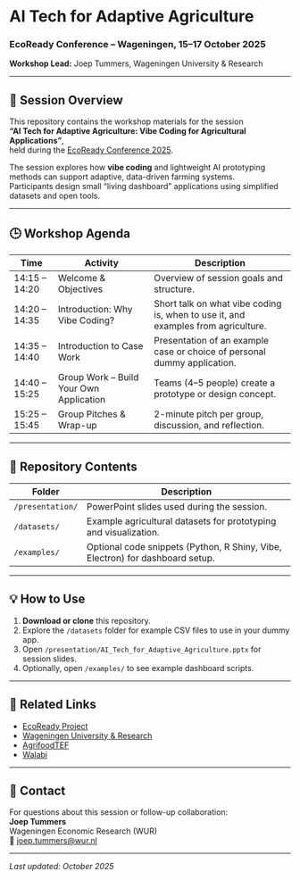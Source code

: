 # AI Tech for Adaptive Agriculture  
### EcoReady Conference – Wageningen, 15–17 October 2025  
**Workshop Lead:** Joep Tummers, Wageningen University & Research  

---

## 📘 Session Overview
This repository contains the workshop materials for the session  
**“AI Tech for Adaptive Agriculture: Vibe Coding for Agricultural Applications”**,  
held during the [EcoReady Conference 2025](https://ecoready.eu).

The session explores how **vibe coding** and lightweight AI prototyping methods can support adaptive, data-driven farming systems.  
Participants design small “living dashboard” applications using simplified datasets and open tools.

---

## 🕒 Workshop Agenda
| Time | Activity | Description |
|------|-----------|-------------|
| 14:15 – 14:20 | Welcome & Objectives | Overview of session goals and structure. |
| 14:20 – 14:35 | Introduction: Why Vibe Coding? | Short talk on what vibe coding is, when to use it, and examples from agriculture. |
| 14:35 – 14:40 | Introduction to Case Work | Presentation of an example case or choice of personal dummy application. |
| 14:40 – 15:25 | Group Work – Build Your Own Application | Teams (4–5 people) create a prototype or design concept. |
| 15:25 – 15:45 | Group Pitches & Wrap-up | 2-minute pitch per group, discussion, and reflection. |

---

## 📂 Repository Contents
| Folder | Description |
|---------|-------------|
| `/presentation/` | PowerPoint slides used during the session. |
| `/datasets/` | Example agricultural datasets for prototyping and visualization. |
| `/examples/` | Optional code snippets (Python, R Shiny, Vibe, Electron) for dashboard setup. |

---

## 💡 How to Use
1. **Download or clone** this repository.  
2. Explore the `/datasets` folder for example CSV files to use in your dummy app.  
3. Open `/presentation/AI_Tech_for_Adaptive_Agriculture.pptx` for session slides.  
4. Optionally, open `/examples/` to see example dashboard scripts.  

---

## 🔗 Related Links
- [EcoReady Project](https://ecoready.eu)  
- [Wageningen University & Research](https://wur.nl)  
- [AgrifoodTEF](https://agrifoodtef.eu)
- [Walabi](https://walabi.eu)

---

## 📧 Contact
For questions about this session or follow-up collaboration:  
**Joep Tummers**  
Wageningen Economic Research (WUR)  
📩 joep.tummers@wur.nl  

---

*Last updated: October 2025*
